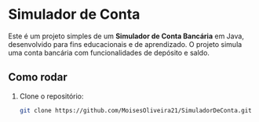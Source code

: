 # Simulador de Conta

Este é um projeto simples de um **Simulador de Conta Bancária** em Java, desenvolvido para fins educacionais e de aprendizado. O projeto simula uma conta bancária com funcionalidades de depósito e saldo.

## Como rodar

1. Clone o repositório:
   ```bash
   git clone https://github.com/MoisesOliveira21/SimuladorDeConta.git
